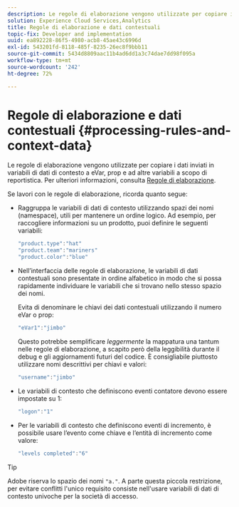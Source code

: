```yaml
---
description: Le regole di elaborazione vengono utilizzate per copiare i dati inviati in variabili di dati di contesto a eVar, prop e ad altre variabili a scopo di reportistica.
solution: Experience Cloud Services,Analytics
title: Regole di elaborazione e dati contestuali
topic-fix: Developer and implementation
uuid: ea892228-86f5-4980-acb8-45ae43c6996d
exl-id: 543201fd-8118-485f-8235-26ec8f9bbb11
source-git-commit: 5434d8809aac11b4ad6dd1a3c74dae7dd98f095a
workflow-type: tm+mt
source-wordcount: '242'
ht-degree: 72%

---
```


# Regole di elaborazione e dati contestuali  {#processing-rules-and-context-data}

Le regole di elaborazione vengono utilizzate per copiare i dati inviati in variabili di dati di contesto a eVar, prop e ad altre variabili a scopo di reportistica. Per ulteriori informazioni, consulta [Regole di elaborazione](https://experienceleague.adobe.com/docs/analytics/admin/admin-tools/processing-rules/processing-rules.html).

Se lavori con le regole di elaborazione, ricorda quanto segue:

* Raggruppa le variabili di dati di contesto utilizzando spazi dei nomi (namespace), utili per mantenere un ordine logico. Ad esempio, per raccogliere informazioni su un prodotto, puoi definire le seguenti variabili:

   ```js
   "product.type":"hat" 
   "product.team":"mariners" 
   "product.color":"blue"
   ```

* Nell’interfaccia delle regole di elaborazione, le variabili di dati contestuali sono presentate in ordine alfabetico in modo che si possa rapidamente individuare le variabili che si trovano nello stesso spazio dei nomi.

   Evita di denominare le chiavi dei dati contestuali utilizzando il numero eVar o prop:

   ```js
   "eVar1":"jimbo"
   ```

   Questo potrebbe semplificare *leggermente* la mappatura una tantum nelle regole di elaborazione, a scapito però della leggibilità durante il debug e gli aggiornamenti futuri del codice. È consigliabile piuttosto utilizzare nomi descrittivi per chiavi e valori:

   ```js
   "username":"jimbo"
   ```

* Le variabili di contesto che definiscono eventi contatore devono essere impostate su 1:

   ```js
   "logon":"1"
   ```

* Per le variabili di contesto che definiscono eventi di incremento, è possibile usare l’evento come chiave e l’entità di incremento come valore:

   ```js
   "levels completed":"6"
   ```

>[!TIP]
>
>Adobe riserva lo spazio dei nomi `"a."`. A parte questa piccola restrizione, per evitare conflitti l&#39;unico requisito consiste nell&#39;usare variabili di dati di contesto univoche per la società di accesso.
